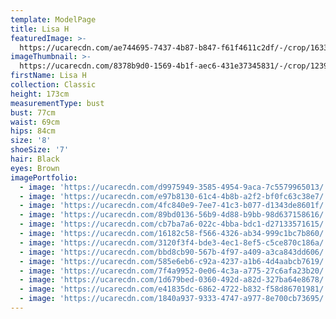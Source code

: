 ```yaml
---
template: ModelPage
title: Lisa H
featuredImage: >-
  https://ucarecdn.com/ae744695-7437-4b87-b847-f61f4611c2df/-/crop/1633x1369/0,345/-/preview/
imageThumbnail: >-
  https://ucarecdn.com/8378b9d0-1569-4b1f-aec6-431e37345831/-/crop/1239x1670/123,6/-/preview/
firstName: Lisa H
collection: Classic
height: 173cm
measurementType: bust
bust: 77cm
waist: 69cm
hips: 84cm
size: '8'
shoeSize: '7'
hair: Black
eyes: Brown
imagePortfolio:
  - image: 'https://ucarecdn.com/d9975949-3585-4954-9aca-7c5579965013/'
  - image: 'https://ucarecdn.com/e97b8130-61c4-4b8b-a2f2-bf0fc63c38e7/'
  - image: 'https://ucarecdn.com/4fc840e9-7ee7-41c3-b077-d1343de8601f/'
  - image: 'https://ucarecdn.com/89bd0136-56b9-4d88-b9bb-98d637158616/'
  - image: 'https://ucarecdn.com/cb7ba7a6-022c-4bba-bdc1-d27133571615/'
  - image: 'https://ucarecdn.com/16182c58-f566-4326-ab34-999c1bc7b860/'
  - image: 'https://ucarecdn.com/3120f3f4-bde3-4ec1-8ef5-c5ce870c186a/'
  - image: 'https://ucarecdn.com/bbd8cb90-567b-4f97-a409-a3ca843dd606/'
  - image: 'https://ucarecdn.com/585e6eb6-c92a-4237-a1b6-4d4aabcb7619/'
  - image: 'https://ucarecdn.com/7f4a9952-0e06-4c3a-a775-27c6afa23b20/'
  - image: 'https://ucarecdn.com/1d679bed-0360-492d-a82d-327ba64e8678/'
  - image: 'https://ucarecdn.com/e41835dc-6862-4722-b832-f58d86701981/'
  - image: 'https://ucarecdn.com/1840a937-9333-4747-a977-8e700cb73695/'
---
```


